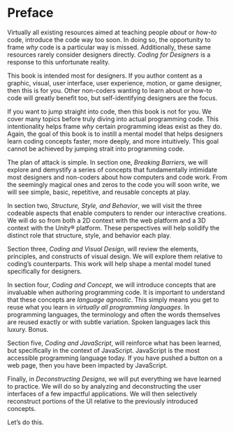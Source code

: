 # Preface

Virtually all existing resources aimed at teaching people *about* or *how-to* code, introduce the code way too soon. In doing so, the opportunity to frame *why* code is a particular way is missed. Additionally, these same resources rarely consider designers directly. *Coding for Designers* is a response to this unfortunate reality.

This book is intended most for designers. If you author content as a graphic, visual, user interface, user experience, motion, or game designer, then this is for you. Other non-coders wanting to learn about or how-to code will greatly benefit too, but self-identifying designers are the focus.

If you want to jump straight into code, then this book is not for you. We cover many topics before truly diving into actual programming code. This intentionality helps frame *why* certain programming ideas exist as they do. Again, the goal of this book is to instill a mental model that helps designers learn coding concepts faster, more deeply, and more intuitively. This goal cannot be achieved by jumping strait into programming code.

The plan of attack is simple. In section one, *Breaking Barriers*, we will explore and demystify a series of concepts that fundamentally intimidate most designers and non-coders about how computers and code work. From the seemingly magical ones and zeros to the code you will soon write, we will see simple, basic, repetitive, and reusable concepts at play.

In section two, *Structure, Style, and Behavior*, we will visit the three codeable aspects that enable computers to render our interactive creations. We will do so from both a 2D context with the web platform and a 3D context with the Unity® platform. These perspectives will help solidify the distinct role that structure, style, and behavior each play.

Section three, *Coding and Visual Design*, will review the elements, principles, and constructs of visual design. We will explore them relative to coding’s counterparts. This work will help shape a mental model tuned specifically for designers.

In section four, *Coding and Concept*, we will introduce concepts that are invaluable when authoring programming code. It is important to understand that these concepts are *language agnostic*. This simply means you get to reuse what you learn in *virtually all programming languages*. In programming languages, the terminology and often the words themselves are reused exactly or with subtle variation. Spoken languages lack this luxury. Bonus.

Section five, *Coding and JavaScript*, will reinforce what has been learned, but specifically in the context of JavaScript. JavaScript is the most accessible programming language today. If you have pushed a button on a web page, then you have been impacted by JavaScript.

Finally, in *Deconstructing Designs*, we will put everything we have learned to practice. We will do so by analyzing and deconstructing the user interfaces of a few impactful applications. We will then selectively reconstruct portions of the UI relative to the previously introduced concepts.

Let’s do this.
